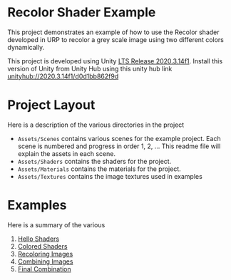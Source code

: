 # Recolor Shader Example

This project demonstrates an example of how to use the Recolor shader developed in URP to recolor a grey scale image
using two different colors dynamically. 

This project is developed using Unity  [LTS Release 2020.3.14f1](https://unity3d.com/unity/whats-new/2020.3.14).
Install this version of Unity from Unity Hub using this unity hub link
[unityhub://2020.3.14f1/d0d1bb862f9d](unityhub://2020.3.14f1/d0d1bb862f9d)

# Project Layout

Here is a description of the various directories in the project
* `Assets/Scenes` contains various scenes for the example project. Each scene is numbered and progress in order
  1, 2, ... This readme file will explain the assets in each scene. 
* `Assets/Shaders` contains the shaders for the project.
* `Assets/Materials` contains the materials for the project.
* `Assets/Textures` contains the image textures used in examples

# Examples

Here is a summary of the various 

1. [Hello Shaders](Examples/1.HelloShaders.md)
2. [Colored Shaders](Examples/2.ColoredShaders.md)
3. [Recoloring Images](Examples/3.RecoloringImages.md)
4. [Combining Images](Examples/4.CombiningImages.md)
5. [Final Combination](Examples/5.FinalCombination.md)
